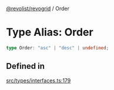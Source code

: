 [@revolist/revogrid](README.md) / Order

# Type Alias: Order

```ts
type Order: "asc" | "desc" | undefined;
```

## Defined in

[src/types/interfaces.ts:179](https://github.com/revolist/revogrid/blob/69db770b4dd0e83354c8d987e03567beaf944291/src/types/interfaces.ts#L179)
